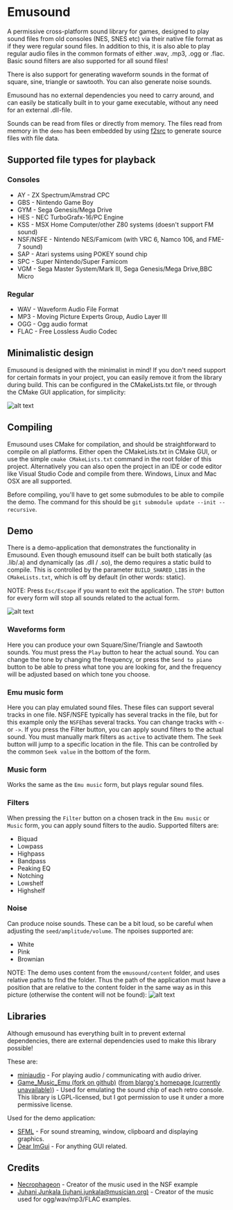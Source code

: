 # Emusound
A permissive cross-platform sound library for games,
designed to play sound files from old consoles (NES, SNES etc) via
their native file format as if they were regular sound files. 
In addition to this, it is also able to play regular audio files in 
the common formats of either .wav, .mp3, .ogg or .flac. 
Basic sound filters are also supported for all sound files!

There is also support for generating waveform sounds in the format of
square, sine, triangle or sawtooth. You can also generate noise sounds.

Emusound has no external dependencies you need to carry around, and can easily be
statically built in to your game executable, without any need for an external .dll-file.

Sounds can be read from files or directly from memory. The files read from memory in the `demo`
has been embedded by using [f2src](https://github.com/SSBMTonberry/f2src) to generate source files
with file data.

## Supported file types for playback

### Consoles
- AY        - ZX Spectrum/Amstrad CPC
- GBS       - Nintendo Game Boy
- GYM       - Sega Genesis/Mega Drive
- HES       - NEC TurboGrafx-16/PC Engine
- KSS       - MSX Home Computer/other Z80 systems (doesn't support FM sound)
- NSF/NSFE  - Nintendo NES/Famicom (with VRC 6, Namco 106, and FME-7 sound)
- SAP       - Atari systems using POKEY sound chip
- SPC       - Super Nintendo/Super Famicom
- VGM       - Sega Master System/Mark III, Sega Genesis/Mega Drive,BBC Micro

### Regular
- WAV - Waveform Audio File Format
- MP3 - Moving Picture Experts Group, Audio Layer III
- OGG - Ogg audio format
- FLAC - Free Lossless Audio Codec 

## Minimalistic design
Emusound is designed with the minimalist in mind!
If you don't need support for certain formats in your project, you can easily 
remove it from the library during build. This can be configured in the CMakeLists.txt file, or through
the CMake GUI application, for simplicity:

![alt text](https://github.com/SSBMTonberry/emusound/blob/master/images/emusound_01.png "Emusound CMake GUI") 

## Compiling
Emusound uses CMake for compilation, and should be straightforward to compile on all platforms. Either open the CMakeLists.txt in CMake GUI, 
or use the simple `cmake CMakeLists.txt` command in the root folder of this project. Alternatively you can also open the project in an IDE or code editor like Visual Studio Code and compile from there. Windows, Linux and Mac OSX are all supported.

Before compiling, you'll have to get some submodules to be able to compile the demo. 
The command for this should be `git submodule update --init --recursive`.

## Demo
There is a demo-application that demonstrates the functionality in Emusound.
Even though emusound itself can be built both statically (as .lib/.a) and dynamically (as .dll / .so), the demo requires a static build
to compile. This is controlled by the parameter `BUILD_SHARED_LIBS` in the `CMakeLists.txt`, which is off by default (in other words: static).

NOTE: Press `Esc/Escape` if you want to exit the application. The `STOP!` button for every form will stop all sounds related to the actual form.

![alt text](https://github.com/SSBMTonberry/emusound/blob/master/images/emusound_02.png "Emusound demo Screenshot") 

### Waveforms form
Here you can produce your own Square/Sine/Triangle and Sawtooth sounds. You must press the `Play` button to hear the actual sound. You can change the tone by changing the frequency, or press the `Send to piano` button to be able to press what tone you are looking for, and the frequency will be adjusted based on which tone you choose.

### Emu music form
Here you can play emulated sound files. These files can support several tracks in one file. NSF/NSFE typically has several tracks in the file, but for this example only the `NSFE`has several tracks. You can change tracks with `<-` or `->`. If you press the Filter button, you can apply sound filters to the actual sound. You must manually mark filters as `active` to activate them. The `Seek` button will jump to a specific location in the file. This can be controlled by the common `Seek value` in the bottom of the form.

### Music form
Works the same as the `Emu music` form, but plays regular sound files.

### Filters
When pressing the `Filter` button on a chosen track in the `Emu music` or `Music` form, you can apply sound filters to the audio.
Supported filters are:
- Biquad
- Lowpass
- Highpass 
- Bandpass
- Peaking EQ
- Notching
- Lowshelf
- Highshelf

### Noise
Can produce noise sounds. These can be a bit loud, so be careful when adjusting the `seed/amplitude/volume`.
The npoises supported are:
- White
- Pink
- Brownian

NOTE: The demo uses content from the `emusound/content` folder, and uses relative paths to find the folder. Thus the path of the application must have a position that are relative to the content folder in the same way as in this picture (otherwise the content will not be found):
![alt text](https://github.com/SSBMTonberry/emusound/blob/master/images/emusound_03.png "Emusound demo position") 

## Libraries
Although emusound has everything built in to prevent external dependencies, there are external dependencies used to make
this library possible!

These are:
- [miniaudio](https://github.com/dr-soft/miniaudio) - For playing audio / communicating with audio driver.
- [Game_Music_Emu (fork on github)](https://github.com/kode54/Game_Music_Emu) ([from blargg's homepage (currently unavailable)](http://blargg.8bitalley.com/libs/audio.html#Game_Music_Emu)) - Used for emulating the sound chip of each retro console. This library is LGPL-licensed, but I got permission to use it under a more permissive license.

Used for the demo application:
- [SFML](https://github.com/SFML/SFML) - For sound streaming, window, clipboard and displaying graphics.
- [Dear ImGui](https://github.com/ocornut/imgui) - For anything GUI related.

## Credits
- [Necrophageon](https://www.youtube.com/watch?v=GPJU85sbDIw&t=5s) - Creator of the music used in the NSF example
- [Juhani Junkala (juhani.junkala@musician.org)](https://www.youtube.com/watch?v=dbACpSy9FWY) - Creator of the music used for ogg/wav/mp3/FLAC examples.
